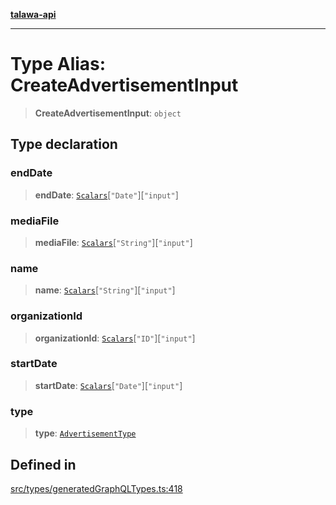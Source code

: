 [**talawa-api**](../../../README.md)

***

# Type Alias: CreateAdvertisementInput

> **CreateAdvertisementInput**: `object`

## Type declaration

### endDate

> **endDate**: [`Scalars`](Scalars.md)\[`"Date"`\]\[`"input"`\]

### mediaFile

> **mediaFile**: [`Scalars`](Scalars.md)\[`"String"`\]\[`"input"`\]

### name

> **name**: [`Scalars`](Scalars.md)\[`"String"`\]\[`"input"`\]

### organizationId

> **organizationId**: [`Scalars`](Scalars.md)\[`"ID"`\]\[`"input"`\]

### startDate

> **startDate**: [`Scalars`](Scalars.md)\[`"Date"`\]\[`"input"`\]

### type

> **type**: [`AdvertisementType`](AdvertisementType.md)

## Defined in

[src/types/generatedGraphQLTypes.ts:418](https://github.com/Suyash878/talawa-api/blob/e4413cec641a837926071678fed3c7f67234e31e/src/types/generatedGraphQLTypes.ts#L418)
